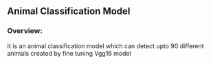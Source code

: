 ## Animal Classification Model
### Overview:
It is an animal classification model which can detect upto 90 different animals created by fine tuning Vgg16 model
